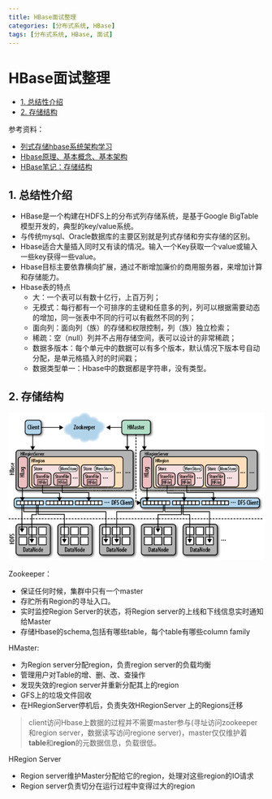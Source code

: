 ```yaml
---
title: HBase面试整理
categories: [分布式系统, HBase]
tags: [分布式系统, HBase, 面试]
---
```

# HBase面试整理
<!-- TOC -->

- [1. 总结性介绍](#1-总结性介绍)
- [2. 存储结构](#2-存储结构)

<!-- /TOC -->
参考资料：
- [列式存储hbase系统架构学习](http://www.ixirong.com/2015/07/16/learn-about-hbase/)
- [Hbase原理、基本概念、基本架构](https://blog.csdn.net/woshiwanxin102213/article/details/17584043)
- [HBase笔记：存储结构](http://blog.javachen.com/2013/06/15/hbase-note-about-data-structure.html)

## 1. 总结性介绍
- HBase是一个构建在HDFS上的分布式列存储系统，是基于Google BigTable模型开发的，典型的key/value系统。
- 与传统mysql、Oracle数据库的主要区别就是列式存储和夯实存储的区别。
- Hbase适合大量插入同时又有读的情况。输入一个Key获取一个value或输入一些key获得一些value。
- Hbase目标主要依靠横向扩展，通过不断增加廉价的商用服务器，来增加计算和存储能力。
- Hbase表的特点
    - 大：一个表可以有数十亿行，上百万列；
    - 无模式：每行都有一个可排序的主键和任意多的列，列可以根据需要动态的增加，同一张表中不同的行可以有截然不同的列；
    - 面向列：面向列（族）的存储和权限控制，列（族）独立检索；
    - 稀疏：空（null）列并不占用存储空间，表可以设计的非常稀疏；
    - 数据多版本：每个单元中的数据可以有多个版本，默认情况下版本号自动分配，是单元格插入时的时间戳；
    - 数据类型单一：Hbase中的数据都是字符串，没有类型。

## 2. 存储结构
![HBase架构1](hbase_structure.png)

Zookeeper：
- 保证任何时候，集群中只有一个master
- 存贮所有Region的寻址入口。
- 实时监控Region Server的状态，将Region server的上线和下线信息实时通知给Master
- 存储Hbase的schema,包括有哪些table，每个table有哪些column family

HMaster: 
- 为Region server分配region，负责region server的负载均衡
- 管理用户对Table的增、删、改、查操作
- 发现失效的region server并重新分配其上的region
- GFS上的垃圾文件回收
- 在HRegionServer停机后，负责失效HRegionServer 上的Regions迁移
> client访问Hbase上数据的过程并不需要master参与(寻址访问zookeeper和region server，数据读写访问regione server)，master仅仅维护着**table**和**region**的元数据信息，负载很低。

HRegion Server
- Region server维护Master分配给它的region，处理对这些region的IO请求
- Region server负责切分在运行过程中变得过大的region